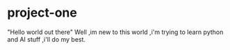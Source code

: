 # project-one 

"Hello world out there"
Well ,im new to this world ,i'm trying to learn python and AI stuff ,i'll do my best.
